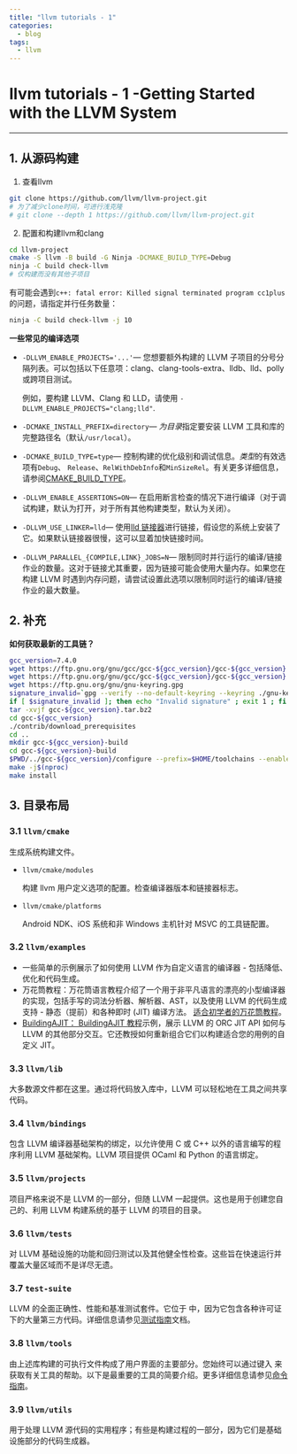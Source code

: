```yaml
---
title: "llvm tutorials - 1"
categories:
  - blog
tags:
  - llvm
---
```



# llvm tutorials - $1$ -Getting Started with the LLVM System

-------

## 1. 从源码构建

1. 查看llvm

```bash
git clone https://github.com/llvm/llvm-project.git
# 为了减少clone时间，可进行浅克隆
# git clone --depth 1 https://github.com/llvm/llvm-project.git
```

2. 配置和构建llvm和clang

```bash
cd llvm-project
cmake -S llvm -B build -G Ninja -DCMAKE_BUILD_TYPE=Debug
ninja -C build check-llvm
# 仅构建而没有其他子项目
```

有可能会遇到`c++: fatal error: Killed signal terminated program cc1plus`的问题，请指定并行任务数量：

```bash
ninja -C build check-llvm -j 10
```

**一些常见的编译选项**

- `-DLLVM_ENABLE_PROJECTS='...'`— 您想要额外构建的 LLVM 子项目的分号分隔列表。可以包括以下任意项：clang、clang-tools-extra、lldb、lld、polly 或跨项目测试。

  例如，要构建 LLVM、Clang 和 LLD，请使用 `-DLLVM_ENABLE_PROJECTS="clang;lld"`.

- `-DCMAKE_INSTALL_PREFIX=directory`*— 为目录*指定要安装 LLVM 工具和库的完整路径名（默认`/usr/local`）。

- `-DCMAKE_BUILD_TYPE=type`— 控制构建的优化级别和调试信息。*类型*的有效选项有`Debug`、 `Release`、`RelWithDebInfo`和`MinSizeRel`。有关更多详细信息，请参阅[CMAKE_BUILD_TYPE](https://llvm.org/docs/CMake.html#cmake-build-type)。

- `-DLLVM_ENABLE_ASSERTIONS=ON`— 在启用断言检查的情况下进行编译（对于调试构建，默认为打开，对于所有其他构建类型，默认为关闭）。

- `-DLLVM_USE_LINKER=lld`— 使用[lld 链接器](https://lld.llvm.org/)进行链接，假设您的系统上安装了它。如果默认链接器很慢，这可以显着加快链接时间。

- `-DLLVM_PARALLEL_{COMPILE,LINK}_JOBS=N`— 限制同时并行运行的编译/链接作业的数量。这对于链接尤其重要，因为链接可能会使用大量内存。如果您在构建 LLVM 时遇到内存问题，请尝试设置此选项以限制同时运行的编译/链接作业的最大数量。

## 2. 补充

**如何获取最新的工具链？**

```bash
gcc_version=7.4.0
wget https://ftp.gnu.org/gnu/gcc/gcc-${gcc_version}/gcc-${gcc_version}.tar.bz2
wget https://ftp.gnu.org/gnu/gcc/gcc-${gcc_version}/gcc-${gcc_version}.tar.bz2.sig
wget https://ftp.gnu.org/gnu/gnu-keyring.gpg
signature_invalid=`gpg --verify --no-default-keyring --keyring ./gnu-keyring.gpg gcc-${gcc_version}.tar.bz2.sig`
if [ $signature_invalid ]; then echo "Invalid signature" ; exit 1 ; fi
tar -xvjf gcc-${gcc_version}.tar.bz2
cd gcc-${gcc_version}
./contrib/download_prerequisites
cd ..
mkdir gcc-${gcc_version}-build
cd gcc-${gcc_version}-build
$PWD/../gcc-${gcc_version}/configure --prefix=$HOME/toolchains --enable-languages=c,c++
make -j$(nproc)
make install
```

## 3. 目录布局

### 3.1 `llvm/cmake`

生成系统构建文件。

- `llvm/cmake/modules`

  构建 llvm 用户定义选项的配置。检查编译器版本和链接器标志。

- `llvm/cmake/platforms`

  Android NDK、iOS 系统和非 Windows 主机针对 MSVC 的工具链配置。

### 3.2 `llvm/examples`

- 一些简单的示例展示了如何使用 LLVM 作为自定义语言的编译器 - 包括降低、优化和代码生成。
- 万花筒教程：万花筒语言教程介绍了一个用于非平凡语言的漂亮的小型编译器的实现，包括手写的词法分析器、解析器、AST，以及使用 LLVM 的代码生成支持 - 静态（提前）和各种即时 (JIT) 编译方法。 [适合初学者的万花筒教程](https://llvm.org/docs/tutorial/MyFirstLanguageFrontend/index.html)。
- [BuildingAJIT： BuildingAJIT 教程](https://llvm.org/docs/tutorial/BuildingAJIT1.html)示例，展示 LLVM 的 ORC JIT API 如何与 LLVM 的其他部分交互。它还教授如何重新组合它们以构建适合您的用例的自定义 JIT。

### 3.3 `llvm/lib`


大多数源文件都在这里。通过将代码放入库中，LLVM 可以轻松地在工具之间共享代码。

### 3.4 `llvm/bindings`

包含 LLVM 编译器基础架构的绑定，以允许使用 C 或 C++ 以外的语言编写的程序利用 LLVM 基础架构。LLVM 项目提供 OCaml 和 Python 的语言绑定。

### 3.5 `llvm/projects`

项目严格来说不是 LLVM 的一部分，但随 LLVM 一起提供。这也是用于创建您自己的、利用 LLVM 构建系统的基于 LLVM 的项目的目录。

### 3.6 `llvm/tests`

对 LLVM 基础设施的功能和回归测试以及其他健全性检查。这些旨在快速运行并覆盖大量区域而不是详尽无遗。

### 3.7 `test-suite`

LLVM 的全面正确性、性能和基准测试套件。它位于 中，因为它包含各种许可证下的大量第三方代码。详细信息请参见[测试指南](https://llvm.org/docs/TestingGuide.html)文档。

### 3.8 `llvm/tools`

由上述库构建的可执行文件构成了用户界面的主要部分。您始终可以通过键入 来获取有关工具的帮助。以下是最重要的工具的简要介绍。更多详细信息请参见[命令指南](https://llvm.org/docs/CommandGuide/index.html)。

### 3.9 `llvm/utils`

用于处理 LLVM 源代码的实用程序；有些是构建过程的一部分，因为它们是基础设施部分的代码生成器。



